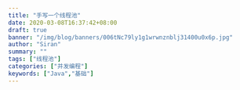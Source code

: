 ```yaml
---
title: "手写一个线程池"
date: 2020-03-08T16:37:42+08:00
draft: true
banner: "/img/blog/banners/006tNc79ly1g1wrwnznblj31400u0x6p.jpg"
author: "Siran"
summary: ""
tags: ["线程池"]
categories: ["并发编程"]
keywords: ["Java","基础"]
---
```

